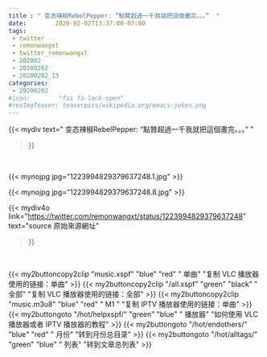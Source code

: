 ```yaml
---
title : " 变态辣椒RebelPepper: “點贊超過一千我就把這個畫完。。。”  "
date:        2020-02-02T13:37:00-07:00
tags:
 - twitter
 - remonwangxt
 - twitter_remonwangxt
 - 202002
 - 20200202
 - 20200202_13
categories:
 - 20200202
#icon:        "fas fa-lock-open"
#resImgTeaser: teaserpics/wikipedia.org/emacs-jokes.png
---
```


{{< mydiv text=" 变态辣椒RebelPepper: “點贊超過一千我就把這個畫完。。。”  "
>}}
<br>


 {{< mynojpg jpg="1223994829379637248.1.jpg" >}}<br> 

 {{< mynojpg jpg="1223994829379637248.8.jpg" >}}<br> 



{{< mydiv4o link="https://twitter.com/remonwangxt/status/1223994829379637248"
text="source 原始來源網址"
>}}


<br>



{{< my2buttoncopy2clip "music.xspf"        "blue"   "red"    " 单曲"  "复制 VLC 播放器使用的链接：单曲" >}} {{< my2buttoncopy2clip "/all.xspf"         "green"  "black"  " 全部"  "复制 VLC 播放器使用的链接：全部" >}} {{< my2buttoncopy2clip "music.m3u8"        "blue"   "red"    " M1 "    "复制 IPTV 播放器使用的链接：单曲" >}} {{< my2buttongoto      "/hot/helpxspf/"    "green"  "blue"   " 播放器" "如何使用 VLC 播放器或者 IPTV 播放器的教程" >}} {{< my2buttongoto      "/hot/endothers/"   "blue"   "red"    " 月份"   "转到月份总目录" >}} {{< my2buttongoto      "/hot/alltags/"     "green"  "blue"   " 列表"   "转到文章总列表" >}} 
